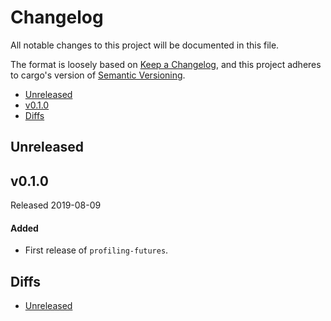 # Changelog

All notable changes to this project will be documented in this file.

The format is loosely based on [Keep a Changelog](https://keepachangelog.com/en/1.0.0/),
and this project adheres to cargo's version of [Semantic Versioning](https://semver.org/spec/v2.0.0.html).

- [Unreleased](#unreleased)
- [v0.1.0](#v010)
- [Diffs](#diffs)

## Unreleased

## v0.1.0

Released 2019-08-09

#### Added
- First release of `profiling-futures`.

## Diffs

- [Unreleased](https://github.com/BVE-Reborn/profiling-futures/compare/v0.1.0...HEAD)
